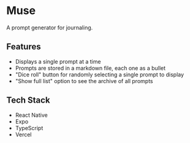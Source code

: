 # Muse

A prompt generator for journaling.

## Features

- Displays a single prompt at a time
- Prompts are stored in a markdown file, each one as a bullet
- "Dice roll" button for randomly selecting a single prompt to display
- "Show full list" option to see the archive of all prompts

## Tech Stack

- React Native
- Expo
- TypeScript
- Vercel